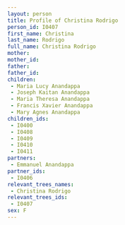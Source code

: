 ```yaml
---
layout: person
title: Profile of Christina Rodrigo
person_id: I0407
first_name: Christina
last_name: Rodrigo
full_name: Christina Rodrigo
mother: 
mother_id: 
father: 
father_id: 
children:
 - Maria Lucy Anandappa
 - Joseph Kaitan Anandappa
 - Maria Theresa Anandappa
 - Francis Xavier Anandappa
 - Mary Agnes Anandappa
children_ids:
 - I0400
 - I0408
 - I0409
 - I0410
 - I0411
partners:
 - Emmanuel Anandappa
partner_ids:
 - I0406
relevant_trees_names:
 - Christina Rodrigo
relevant_trees_ids:
 - I0407
sex: F
---
```


